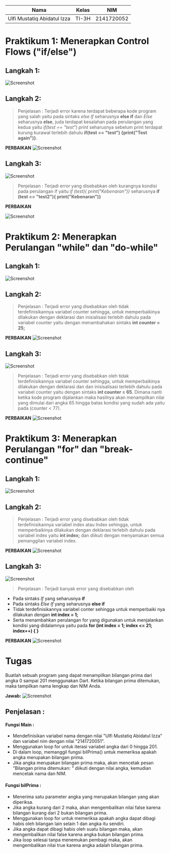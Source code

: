 | Nama                                | Kelas | NIM        |
| ----------------------------------- | ----- | ---------- |
| Ulfi Mustatiq Abidatul Izza         | TI-3H | 2141720052 |

# Praktikum 1: Menerapkan Control Flows ("if/else")
## Langkah 1:
![Screenshot](docs/Eror_Praktikum1_Langkah1.png)

## Langkah 2:
> Penjelasan : Terjadi error karena terdapat beberapa kode program yang salah yaitu pada sintaks *else If* seharusnya **else if** dan *Else* seharusnya **else**, juda terdapat kesalahan pada perulangan yang kedua yaitu *if(test == "test") print* seharusnya sebelum print terdapat kurung kurawal terlebih dahulu **if(test == "test") {print("Test again")}**.

**PERBAIKAN**
![Screenshot](docs/Praktikum1_Langkah1.png)

## Langkah 3:
![Screenshot](docs/Eror_Praktikum1_Langkah3.png)
> Penjelasan : Terjadi error yang disebabkan oleh kurangnya kondisi pada perulangan if yaitu *if (test){ print("Kebenaran")}* seharusnya **if (test == "test2"){ print("Kebenaran")}**

**PERBAIKAN**

![Screenshot](docs/Praktikum1_Langkah3.png)

# Praktikum 2: Menerapkan Perulangan "while" dan "do-while"
## Langkah 1:
![Screenshot](docs/Eror_Praktikum2_Langkah1.png)

## Langkah 2:
>Penjelasan : Terjadi error yang disebabkan oleh tidak terdefinisikannya variabel counter sehingga, untuk memperbaikinya dilakukan dengan deklarasi dan inisialisasi terlebih dahulu pada variabel counter yaitu dengan menambahakan sintaks **int counter = 25;**

**PERBAIKAN**
![Screenshot](docs/Praktikum2_Langkah1.png)

## Langkah 3:
![Screenshot](docs/Eror_Praktikum2_Langkah3.png)

>Penjelasan : Terjadi error yang disebabkan oleh tidak terdefinisikannya variabel counter sehingga, untuk memperbaikinya dilakukan dengan deklarasi dan dan inisisalisasi terlebih dahulu pada variabel counter yaitu dengan sintaks **int counter = 65**. Dimana nanti ketika kode program dijalankan maka hasilnya akan menampilkan nilai yang dimulai dari angka 65 hingga batas kondisi yang sudah ada yaitu pada (counter < 77).

**PERBAIKAN**
![Screenshot](docs/Praktikum2_Langkah3.png)

#  Praktikum 3: Menerapkan Perulangan "for" dan "break-continue"
## Langkah 1:
![Screenshot](docs/Eror_Praktikum3_Langkah1.png)

## Langkah 2:
> Penjelasan : Terjadi error yang disebabkan oleh tidak terdefinisikannya variabel index atau Index sehingga, untuk memperbaikinya dilakukan dengan deklarasi terlebih dahulu pada variabel index yaitu **int index;** dan diikuti dengan menyamakan semua pemanggilan variabel index.

**PERBAIKAN**
![Screenshot](docs/Praktikum3_Langkah1.png)

## Langkah 3:
![Screenshot](docs/Eror_Praktikum3_Langkah3.png)

>Penjelasan : Terjadi banyak error yang disebabkan oleh 
- Pada sintaks *If* yang seharusnya **if**
- Pada sintaks *Else If* yang seharusnya **else if**
- Tidak terdefinisikannya variabel conter sehingga untuk memperbaiki nya dilakukan dengan **int index = 1;**
- Serta menambahkan perulangan for yang digunakan untuk menjalankan kondisi yang didalamnya yaitu pada **for (int index = 1; index <= 21; index++) { }**


**PERBAIKAN**
![Screenshot](docs/Praktikum3_Langkah3.png)

# Tugas
Buatlah sebuah program yang dapat menampilkan bilangan prima dari angka 0 sampai 201 menggunakan Dart. Ketika bilangan prima ditemukan, maka tampilkan nama lengkap dan NIM Anda.

**Jawab:**
![Screenshot](docs/Tugas.png)

## Penjelasan :
#### Fungsi Main :
- Mendefinisikan variabel nama dengan nilai "Ulfi Mustatiq Abidatul Izza" dan variabel nim dengan nilai "2141720051".
- Menggunakan loop for untuk iterasi variabel angka dari 0 hingga 201.
- Di dalam loop, memanggil fungsi bilPrima() untuk memeriksa apakah angka merupakan bilangan prima.
- Jika angka merupakan bilangan prima maka, akan mencetak pesan "Bilangan prima ditemukan: " diikuti dengan nilai angka, kemudian mencetak nama dan NIM.
#### Fungsi bilPrima :
- Menerima satu parameter angka yang merupakan bilangan yang akan diperiksa.
- Jika angka kurang dari 2 maka, akan  mengembalikan nilai false karena bilangan kurang dari 2 bukan bilangan prima.
- Menggunakan loop for untuk memeriksa apakah angka dapat dibagi habis oleh bilangan lain selain 1 dan angka itu sendiri.
- Jika angka dapat dibagi habis oleh suatu bilangan maka, akan  mengembalikan nilai false karena angka bukan bilangan prima.
- Jika loop selesai tanpa menemukan pembagi maka, akan mengembalikan nilai true karena angka adalah bilangan prima.

